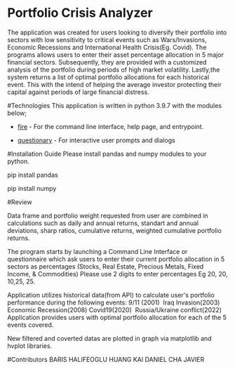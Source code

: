 # Portfolio Crisis Analyzer
The application was created for users looking to diversify their portfolio into sectors with low sensitivity to critical events such as Wars/Invasions, Economic Recessions and International Health Crisis(Eg. Covid). The programs allows users to enter their asset percentage allocation in 5 major financial sectors. Subsequently, they are provided with a customized analysis of the portfolio during periods of high market volatility.
Lastly,the system returns a list of optimal portfolio allocations for each historical event. This with the intend of helping the average investor protecting their capital against periods of large financial distress.​



#Technologies
This application is written in python 3.9.7 with the modules below;

* [fire](https://github.com/google/python-fire) - For the command line interface, help page, and entrypoint.

* [questionary](https://github.com/tmbo/questionary) - For interactive user prompts and dialogs




#Installation Guide
Please install pandas and numpy modules to your python. 

pip install pandas 

pip install numpy



#Review

Data frame and portfolio weight requested from user are combined in calculations such as daily and annual returns, standart and annual deviations, sharp ratios, cumulative returns, weighted cumulative portfolio returns.

The program starts by launching a Command Line Interface or questionnaire which ask users to enter their current portfolio allocation in 5 sectors as percentages (Stocks, Real Estate, Precious Metals, Fixed Income, & Commodities) Please use 2 digits to enter percentages Eg 20, 20, 10,25, 25.


Application utilizes historical data(from API) to calculate user's portfolio performance during the following events:​
9/11 (2001) ​
Iraq Invasion(2003)​
Economic Recession(2008)​
Covid19(2020)  ​
Russia/Ukraine conflict(2022)
Application provides users with optimal portfolio allocation for each of the 5 events covered.

New filtered and coverted datas are plotted in graph via matplotlib and hvplot libraries.

#Contributors
BARIS HALIFEOGLU HUANG KAI DANIEL CHA JAVIER



